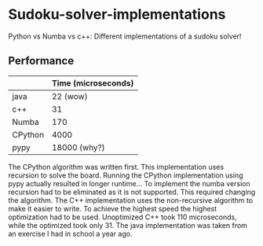 # Sudoku-solver-implementations
Python vs Numba vs c++: Different implementations of a sudoku solver!

## Performance
|         | Time (microseconds) |
|---------|---------------------|
| java    | 22 (wow)            |
| c++     | 31                  |
| Numba   | 170                 |
| CPython | 4000                |
| pypy    | 18000 (why?)        |

The CPython algorithm was written first. This implementation uses recursion to solve the board.
Running the CPython implementation using pypy actually resulted in longer runtime...
To implement the numba version recursion had to be eliminated as it is not supported. This required changing the algorithm.
The C++ implementation uses the non-recursive algorithm to make it easier to write. To achieve the highest speed the highest optimization had to be used.
Unoptimized C++ took 110 microseconds, while the optimized took only 31.
The java implementation was taken from an exercise I had in school a year ago.
